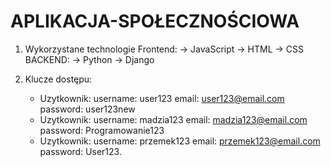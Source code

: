 # APLIKACJA-SPOŁECZNOŚCIOWA
1. Wykorzystane technologie
Frontend:
-> JavaScript
-> HTML
-> CSS
BACKEND:
-> Python
-> Django

2. Klucze dostępu:
   * Uzytkownik:
   username: user123
   email: user123@email.com
   password: user123new
   * Uzytkownik:
   username: madzia123
   email: madzia123@email.com
   password: Programowanie123
   * Uzytkownik:
   username: przemek123
   email: przemek123@email.com
   password: User123.
